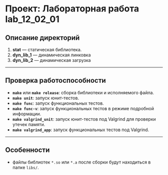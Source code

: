 # Проект: Лабораторная работа lab_12_02_01

## Описание директорий
1. **stat** — статическая библиотека.
2. **dyn_lib_1** — динамическая линковка 
3. **dyn_lib_2** — динамическая загрузка 

---

## Проверка работоспособности
- **`make`** или **`make release`**: сборка библиотеки и исполняемого файла.
- **`make unit`**: запуск юнит-тестов.
- **`make func`**: запуск функциональных тестов.
- **`make func-v`**: запуск функциональных тестов в режиме подробной информации.
- **`make valgrind_unit`**: запуск юнит-тестов под Valgrind для проверки утечек памяти.
- **`make valgrind_app`**: запуск функциональных тестов под Valgrind.

---

## Особенности
- файлы библиотек `*.so` или `*.a` после сборки будут находиться  в папке `libs/`.

